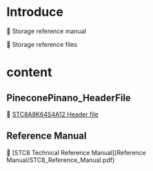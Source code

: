 # Introduce

:pushpin: Storage reference manual

:pushpin: Storage reference files



# content 

## PineconePinano_HeaderFile

:orange_book: [STC8A8K64S4A12 Header file](PineconePinano_HeaderFile/PineconePinano.h)



## Reference Manual

:orange_book: [STC8 Technical Reference Manual](Reference Manual/STC8_Reference_Manual.pdf)

